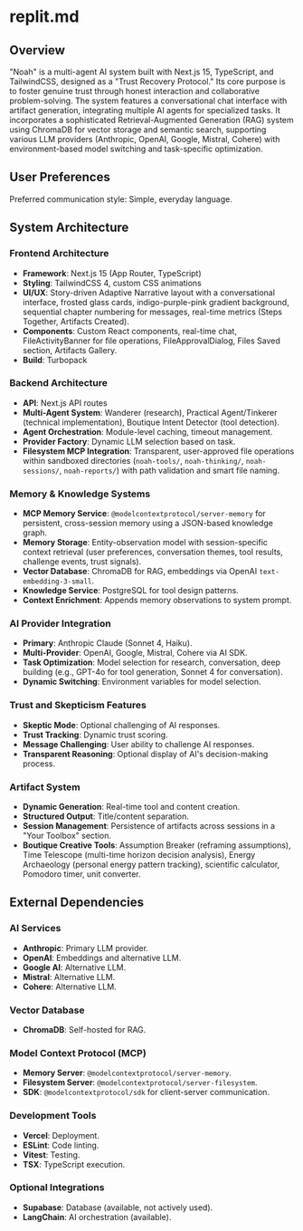 # replit.md

## Overview

"Noah" is a multi-agent AI system built with Next.js 15, TypeScript, and TailwindCSS, designed as a "Trust Recovery Protocol." Its core purpose is to foster genuine trust through honest interaction and collaborative problem-solving. The system features a conversational chat interface with artifact generation, integrating multiple AI agents for specialized tasks. It incorporates a sophisticated Retrieval-Augmented Generation (RAG) system using ChromaDB for vector storage and semantic search, supporting various LLM providers (Anthropic, OpenAI, Google, Mistral, Cohere) with environment-based model switching and task-specific optimization.

## User Preferences

Preferred communication style: Simple, everyday language.

## System Architecture

### Frontend Architecture
- **Framework**: Next.js 15 (App Router, TypeScript)
- **Styling**: TailwindCSS 4, custom CSS animations
- **UI/UX**: Story-driven Adaptive Narrative layout with a conversational interface, frosted glass cards, indigo-purple-pink gradient background, sequential chapter numbering for messages, real-time metrics (Steps Together, Artifacts Created).
- **Components**: Custom React components, real-time chat, FileActivityBanner for file operations, FileApprovalDialog, Files Saved section, Artifacts Gallery.
- **Build**: Turbopack

### Backend Architecture
- **API**: Next.js API routes
- **Multi-Agent System**: Wanderer (research), Practical Agent/Tinkerer (technical implementation), Boutique Intent Detector (tool detection).
- **Agent Orchestration**: Module-level caching, timeout management.
- **Provider Factory**: Dynamic LLM selection based on task.
- **Filesystem MCP Integration**: Transparent, user-approved file operations within sandboxed directories (`noah-tools/`, `noah-thinking/`, `noah-sessions/`, `noah-reports/`) with path validation and smart file naming.

### Memory & Knowledge Systems
- **MCP Memory Service**: `@modelcontextprotocol/server-memory` for persistent, cross-session memory using a JSON-based knowledge graph.
- **Memory Storage**: Entity-observation model with session-specific context retrieval (user preferences, conversation themes, tool results, challenge events, trust signals).
- **Vector Database**: ChromaDB for RAG, embeddings via OpenAI `text-embedding-3-small`.
- **Knowledge Service**: PostgreSQL for tool design patterns.
- **Context Enrichment**: Appends memory observations to system prompt.

### AI Provider Integration
- **Primary**: Anthropic Claude (Sonnet 4, Haiku).
- **Multi-Provider**: OpenAI, Google, Mistral, Cohere via AI SDK.
- **Task Optimization**: Model selection for research, conversation, deep building (e.g., GPT-4o for tool generation, Sonnet 4 for conversation).
- **Dynamic Switching**: Environment variables for model selection.

### Trust and Skepticism Features
- **Skeptic Mode**: Optional challenging of AI responses.
- **Trust Tracking**: Dynamic trust scoring.
- **Message Challenging**: User ability to challenge AI responses.
- **Transparent Reasoning**: Optional display of AI's decision-making process.

### Artifact System
- **Dynamic Generation**: Real-time tool and content creation.
- **Structured Output**: Title/content separation.
- **Session Management**: Persistence of artifacts across sessions in a "Your Toolbox" section.
- **Boutique Creative Tools**: Assumption Breaker (reframing assumptions), Time Telescope (multi-time horizon decision analysis), Energy Archaeology (personal energy pattern tracking), scientific calculator, Pomodoro timer, unit converter.

## External Dependencies

### AI Services
- **Anthropic**: Primary LLM provider.
- **OpenAI**: Embeddings and alternative LLM.
- **Google AI**: Alternative LLM.
- **Mistral**: Alternative LLM.
- **Cohere**: Alternative LLM.

### Vector Database
- **ChromaDB**: Self-hosted for RAG.

### Model Context Protocol (MCP)
- **Memory Server**: `@modelcontextprotocol/server-memory`.
- **Filesystem Server**: `@modelcontextprotocol/server-filesystem`.
- **SDK**: `@modelcontextprotocol/sdk` for client-server communication.

### Development Tools
- **Vercel**: Deployment.
- **ESLint**: Code linting.
- **Vitest**: Testing.
- **TSX**: TypeScript execution.

### Optional Integrations
- **Supabase**: Database (available, not actively used).
- **LangChain**: AI orchestration (available).